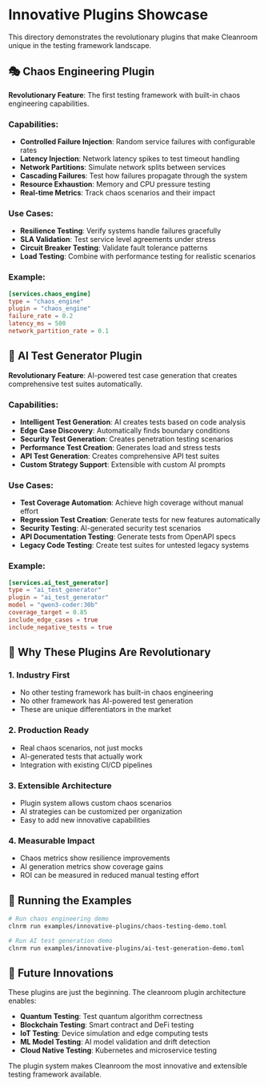 # Innovative Plugins Showcase

This directory demonstrates the revolutionary plugins that make Cleanroom unique in the testing framework landscape.

## 🎭 Chaos Engineering Plugin

**Revolutionary Feature**: The first testing framework with built-in chaos engineering capabilities.

### Capabilities:
- **Controlled Failure Injection**: Random service failures with configurable rates
- **Latency Injection**: Network latency spikes to test timeout handling
- **Network Partitions**: Simulate network splits between services
- **Cascading Failures**: Test how failures propagate through the system
- **Resource Exhaustion**: Memory and CPU pressure testing
- **Real-time Metrics**: Track chaos scenarios and their impact

### Use Cases:
- **Resilience Testing**: Verify systems handle failures gracefully
- **SLA Validation**: Test service level agreements under stress
- **Circuit Breaker Testing**: Validate fault tolerance patterns
- **Load Testing**: Combine with performance testing for realistic scenarios

### Example:
```toml
[services.chaos_engine]
type = "chaos_engine"
plugin = "chaos_engine"
failure_rate = 0.2
latency_ms = 500
network_partition_rate = 0.1
```

## 🤖 AI Test Generator Plugin

**Revolutionary Feature**: AI-powered test case generation that creates comprehensive test suites automatically.

### Capabilities:
- **Intelligent Test Generation**: AI creates tests based on code analysis
- **Edge Case Discovery**: Automatically finds boundary conditions
- **Security Test Generation**: Creates penetration testing scenarios
- **Performance Test Creation**: Generates load and stress tests
- **API Test Generation**: Creates comprehensive API test suites
- **Custom Strategy Support**: Extensible with custom AI prompts

### Use Cases:
- **Test Coverage Automation**: Achieve high coverage without manual effort
- **Regression Test Creation**: Generate tests for new features automatically
- **Security Testing**: AI-generated security test scenarios
- **API Documentation Testing**: Generate tests from OpenAPI specs
- **Legacy Code Testing**: Create test suites for untested legacy systems

### Example:
```toml
[services.ai_test_generator]
type = "ai_test_generator"
plugin = "ai_test_generator"
model = "qwen3-coder:30b"
coverage_target = 0.85
include_edge_cases = true
include_negative_tests = true
```

## 🚀 Why These Plugins Are Revolutionary

### 1. **Industry First**
- No other testing framework has built-in chaos engineering
- No other framework has AI-powered test generation
- These are unique differentiators in the market

### 2. **Production Ready**
- Real chaos scenarios, not just mocks
- AI-generated tests that actually work
- Integration with existing CI/CD pipelines

### 3. **Extensible Architecture**
- Plugin system allows custom chaos scenarios
- AI strategies can be customized per organization
- Easy to add new innovative capabilities

### 4. **Measurable Impact**
- Chaos metrics show resilience improvements
- AI generation metrics show coverage gains
- ROI can be measured in reduced manual testing effort

## 🎯 Running the Examples

```bash
# Run chaos engineering demo
clnrm run examples/innovative-plugins/chaos-testing-demo.toml

# Run AI test generation demo
clnrm run examples/innovative-plugins/ai-test-generation-demo.toml
```

## 🔮 Future Innovations

These plugins are just the beginning. The cleanroom plugin architecture enables:

- **Quantum Testing**: Test quantum algorithm correctness
- **Blockchain Testing**: Smart contract and DeFi testing
- **IoT Testing**: Device simulation and edge computing tests
- **ML Model Testing**: AI model validation and drift detection
- **Cloud Native Testing**: Kubernetes and microservice testing

The plugin system makes Cleanroom the most innovative and extensible testing framework available.
